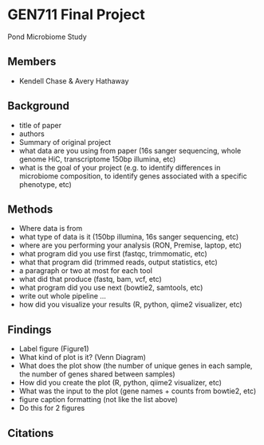 # GEN711 Final Project
Pond Microbiome Study

## Members 
- Kendell Chase & Avery Hathaway

## Background
- title of paper 
- authors 
- Summary of original project 
- what data are you using from paper (16s sanger sequencing, whole genome HiC, transcriptome 150bp illumina, etc) 
- what is the goal of your project (e.g. to identify differences in microbiome composition, to identify genes associated with a specific phenotype, etc)

## Methods
- Where data is from
- what type of data is it (150bp illumina, 16s sanger sequencing, etc)
- where are you performing your analysis (RON, Premise, laptop, etc)
- what program did you use first (fastqc, trimmomatic, etc)
- what that program did (trimmed reads, output statistics, etc)
- a paragraph or two at most for each tool
- what did that produce (fastq, bam, vcf, etc)
- what program did you use next (bowtie2, samtools, etc)
- write out whole pipeline ...
- how did you visualize your results (R, python, qiime2 visualizer, etc)

## Findings
- Label figure (Figure1)
- What kind of plot is it? (Venn Diagram)
- What does the plot show (the number of unique genes in each sample, the number of genes shared between samples)
- How did you create the plot (R, python, qiime2 visualizer, etc)
- What was the input to the plot (gene names + counts from bowtie2, etc)
- figure caption formatting (not like the list above)
- Do this for 2 figures

## Citations

